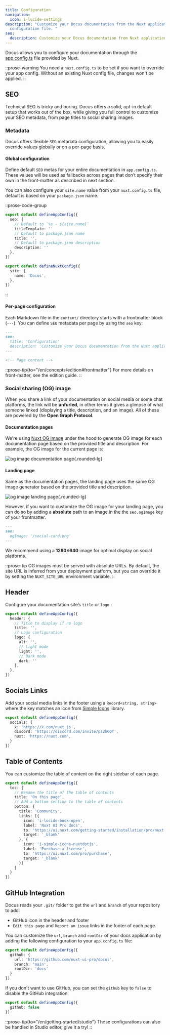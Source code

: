 ```yaml
---
title: Configuration
navigation:
  icon: i-lucide-settings
description: "Customize your Docus documentation from the Nuxt application
  configuration file. "
seo:
  description: Customize your Docus documentation from Nuxt application configuration file.
---
```


Docus allows you to configure your documentation through the [app.config.ts](https://nuxt.com/docs/guide/directory-structure/app-config) file provided by Nuxt.

::prose-warning
You need a `nuxt.config.ts` to be set if you want to override your app config. Without an existing Nuxt config file, changes won't be applied.
::

## SEO

Technical SEO is tricky and boring. Docus offers a solid, opt-in default setup that works out of the box, while giving you full control to customize your SEO metadata, from page titles to social sharing images.

### Metadata

Docus offers flexible `SEO` metadata configuration, allowing you to easily override values globally or on a per-page basis.

#### Global configuration

Define default `SEO` metas for your entire documentation in `app.config.ts`. These values will be used as fallbacks across pages that don’t specify their own in the front-matter as described in next section.

You can also configure your `site.name` value from your `nuxt.config.ts` file, default is based on your `package.json` name.

::prose-code-group
```ts [app.config.ts]
export default defineAppConfig({
  seo: {
    // Default to `%s - ${site.name}`
    titleTemplate: ''
    // Default to package.json name
    title: '',
    // Default to package.json description
    description: ''
  },
})
```

```ts [nuxt.config.ts]
export default defineNuxtConfig({
  site: {
    name: 'Docus',
  },
})
```
::

#### Per-page configuration

Each Markdown file in the `content/` directory starts with a frontmatter block (`---`). You can define `SEO` metadata per page by using the `seo` key:

```md [content/concepts/configuration.md]
---
seo:
  title: 'Configuration'
  description: 'Customize your Docus documentation from the Nuxt application configuration file.'
---

<!-- Page content -->
```

::prose-tip{to="/en/concepts/edition#frontmatter"}
For more details on front-matter, see the edition guide.
::

### **Social sharing (OG) image**

When you share a link of your documentation on social media or some chat platforms, the link will be **unfurled**, in other terms it gives a glimpse of what someone linked (displaying a title, description, and an image). All of these are powered by the **Open Graph Protocol**.

#### Documentation pages

We're using [Nuxt OG Image](https://nuxtseo.com/docs/og-image/getting-started/introduction) under the hood to generate OG image for each documentation page based on the provided title and description. For example, the OG image for the current page is:

![og image documentation page](https://docus.dev/__og-image__/static/concepts/configuration/og.png){.rounded-lg}

#### Landing page

Same as the documentation pages, the landing page uses the same OG image generator based on the provided title and description.

![og image landing page](https://docus.dev/__og-image__/static/og.png){.rounded-lg}

However, if you want to customize the OG image for your landing page, you can do so by adding a **absolute** path to an image in the the `seo.ogImage` key of your frontmatter.

```md [content/index.md]
---
seo:
  ogImage: '/social-card.png'
---
```

We recommend using a **1280×640** image for optimal display on social platforms.

::prose-tip
OG images must be served with absolute URLs. By default, the site URL is inferred from your deployment platform, but you can override it by setting the `NUXT_SITE_URL` environment variable.
::

## Header

Configure your documentation site’s `title` or `logo` :

```ts [app.config.ts]
export default defineAppConfig({
  header: {
    // Title to display if no logo
    title: '',
    // Logo configuration
    logo: {
      alt: '',
      // Light mode
      light: '',
      // Dark mode
      dark: ''
    },
  },
})
```

## Socials Links

Add your social media links in the footer using a `Record<string, string>` where the key matches an icon from [Simple Icons](https://simpleicons.org/) library.

```ts [app.config.ts]
export default defineAppConfig({
  socials: {
    x: 'https://x.com/nuxt_js',
    discord: 'https://discord.com/invite/ps2h6QT',
    nuxt: 'https://nuxt.com',
  }
})
```

## Table of Contents

You can customize the table of content on the right sidebar of each page.

```ts [app.config.ts]
export default defineAppConfig({
  toc: {
    // Rename the title of the table of contents
    title: 'On this page',
    // Add a bottom section to the table of contents
    bottom: {
      title: 'Community',
      links: [{
        icon: 'i-lucide-book-open',
        label: 'Nuxt UI Pro docs',
        to: 'https://ui.nuxt.com/getting-started/installation/pro/nuxt',
        target: '_blank'
      }, {
        icon: 'i-simple-icons-nuxtdotjs',
        label: 'Purchase a license',
        to: 'https://ui.nuxt.com/pro/purchase',
        target: '_blank'
      }]
    }
  }
})
```

## GitHub Integration

Docus reads your `.git/` folder to get the `url` and `branch` of your repository to add:

- GitHub icon in the header and footer
- `Edit this page` and `Report an issue` links in the footer of each page.

You can customize the `url`, `branch` and `rootDir` of your docs application by adding the following configuration to your `app.config.ts` file:

```ts [app.config.ts]
export default defineAppConfig({
  github: {
    url: 'https://github.com/nuxt-ui-pro/docus',
    branch: 'main',
    rootDir: 'docs'
  }
})
```

If you don't want to use GitHub, you can set the `github` key to `false` to disable the GitHub integration.

```ts [app.config.ts]
export default defineAppConfig({
  github: false
})
```

::prose-tip{to="/en/getting-started/studio"}
Those configurations can also be handled in Studio editor, give it a try!
::

